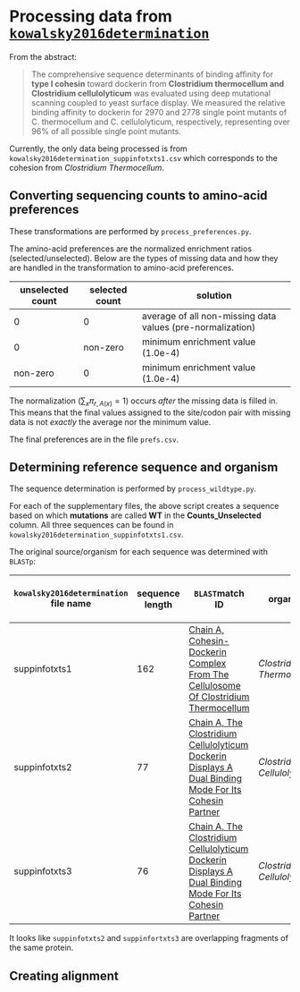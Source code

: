 # Processing data from [`kowalsky2016determination`](http://onlinelibrary.wiley.com/doi/10.1002/prot.25175/full)


From the abstract:  
> The comprehensive sequence determinants of binding affinity for **type I cohesin** toward dockerin from **Clostridium thermocellum and Clostridium cellulolyticum** was evaluated using deep mutational scanning coupled to yeast surface display. We measured the relative binding affinity to dockerin for 2970 and 2778 single point mutants of C. thermocellum and C. cellulolyticum, respectively, representing over 96% of all possible single point mutants.

Currently, the only data being processed is from `kowalsky2016determination_suppinfotxts1.csv` which corresponds to the cohesion from *Clostridium Thermocellum*.

## Converting sequencing counts to amino-acid preferences
These transformations are performed by `process_preferences.py`.  

The amino-acid preferences are the normalized enrichment ratios (selected/unselected).
Below are the types of missing data and how they are handled in the transformation to amino-acid preferences.

unselected count|selected count|solution|
---|---|---|
0|0|average of all non-missing data values (pre-normalization)
0|non-zero|minimum enrichment value (1.0e-4)
non-zero|0|minimum enrichment value (1.0e-4)

The normalization ($\sum_x \pi_{r,A\left(x\right)} = 1$) occurs *after* the missing data is filled in. This means that the final values assigned to the site/codon pair with missing data is not *exactly* the average nor the minimum value.

The final preferences are in the file `prefs.csv`.

## Determining reference sequence and organism
The sequence determination is performed by `process_wildtype.py`.  

For each of the supplementary files, the above script creates a sequence based on which **mutations** are called **WT**  in the **Counts_Unselected** column. All three sequences can be found in `kowalsky2016determination_suppinfotxts1.csv`.

The original source/organism for each sequence was determined with `BLASTp`:

`kowalsky2016determination` file name|sequence length|`BLAST`match ID|organism|length of `BLAST` match sequence|perfect match?|
---|---|---|---|---|---|
suppinfotxts1|162|[Chain A, Cohesin-Dockerin Complex From The Cellulosome Of Clostridium Thermocellum](https://www.ncbi.nlm.nih.gov/protein/39654358?report=genbank&log$=prottop&blast_rank=1&RID=EZW9AUDD016)|*Clostridium Thermocellum*|162|yes  
suppinfotxts2|77|[Chain A, The Clostridium Cellulolyticum Dockerin Displays A Dual Binding Mode For Its Cohesin Partner](https://www.ncbi.nlm.nih.gov/protein/188036132?report=genbank&log$=protalign&blast_rank=1&RID=EZY2P66Z016)|*Clostridium Cellulolyticum*|151|no
suppinfotxts3|76|[Chain A, The Clostridium Cellulolyticum Dockerin Displays A Dual Binding Mode For Its Cohesin Partner](https://www.ncbi.nlm.nih.gov/protein/188036132?report=genbank&log$=protalign&blast_rank=1&RID=EZY2P66Z016)|*Clostridium Cellulolyticum*|151|no|

It looks like `suppinfotxts2` and `suppinfortxts3` are overlapping fragments of the same protein.  

## Creating alignment
